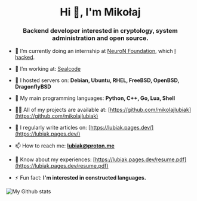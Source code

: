 <h1 align="center">Hi 👋, I'm Mikołaj</h1>
<h3 align="center">Backend developer interested in cryptology, system administration and open source.</h3>

- 🔭 I’m currently doing an internship at [NeuroN Foundation](https://neuronfoundation.com/), which [I hacked](https://web.archive.org/web/20230901185811/http://neuronfoundation.com/index.php/2023/09/01/bug-na-stronie/).

- 👯 I’m working at: [Sealcode](https://www.sealcode.it/)

- 🌱 I hosted servers on: **Debian, Ubuntu, RHEL, FreeBSD, OpenBSD, DragonflyBSD**

- 🤝 My main programming languages: **Python, C++, Go, Lua, Shell**

- 👨‍💻 All of my projects are available at: [https://github.com/mikolajlubiak](https://github.com/mikolajlubiak)

- 📝 I regularly write articles on: [https://lubiak.pages.dev/](https://lubiak.pages.dev/)

- 📫 How to reach me: [**lubiak@proton.me**](mailto:lubiak@proton.me)

- 📄 Know about my experiences: [https://lubiak.pages.dev/resume.pdf](https://lubiak.pages.dev/resume.pdf)

- ⚡ Fun fact: **I'm interested in constructed languages.**


<p><img align="center" src="https://github-readme-stats.vercel.app/api/top-langs?username=mikolajlubiak&show_icons=true&locale=en&layout=compact" alt="My Github stats" /></p>
